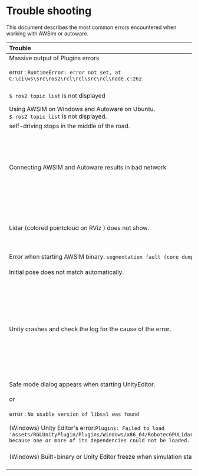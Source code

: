 # Trouble shooting

This document describes the most common errors encountered when working with AWSIm or autoware.

|Trouble|Solution|
|:--|:--|
|Massive output of Plugins errors|`git clone` the AWSIM repository again|
|error : `RuntimeError: error not set, at C:\ci\ws\src\ros2\rcl\rcl\src\rcl\node.c:262`|Set up environment variables and config around ROS2 correctly. For example:<br> - Environment variables<br> - `cyclonedds_config.xml`<br>
|`$ ros2 topic list` is not displayed|- your machine `ROS_DOMAIN_ID` is different<br>- `ROS2` is not sourced|
|Using AWSIM on Windows and Autoware on Ubuntu. <br> `$ ros2 topic list` is not displayed.|Allow the communication in Windows Firewall|
|self-driving stops in the middle of the road.|Check if your map data is correct (PointCloud, VectorMap, 3D fbx models)|
|Connecting AWSIM and Autoware results in bad network|Make ros local host-only. Include the following in the .bashrc (The password will be requested at terminal startup after OS startup.) <br><br> `export ROS_LOCALHOST_ONLY=1`<br>`export RMW_IMPLEMENTATION=rmw_cyclonedds_cpp`<br><br>`if [ ! -e /tmp/cycloneDDS_configured ]; then`<br>`sudo sysctl -w net.core.rmem_max=2147483647`<br>`sudo ip link set lo multicast on`<br>`touch /tmp/cycloneDDS_configured`<br>`fi`|
|Lidar (colored pointcloud on RViz ) does not show. |Reduce processing load by following command. This can only be applied to Autoware's `awsim-stable` branch. <br><br> `cd <path_to_your_autoware_folder>`<br>`wget "https://drive.google.com/uc?export=download&id=11mkwfg-OaXIp3Z5c3R58Pob3butKwE1Z" -O patch.sh`<br>`bash patch.sh && rm patch.sh`|
|Error when starting AWSIM binary. `segmentation fault (core dumped)`|Check if yourNvidia drivers or Vulkan API are installed correctly|
|Initial pose does not match automatically. |Set initial pose manually. <br>![](Image_Initial_0.png)<br>![](Image_Initial_1.png)|
|Unity crashes and check the log for the cause of the error.|**Editor log file location**<br>Windows :<br> `C:\Users\username\AppData\Local\Unity\Editor\Editor.log`<br>Linux :<br> `~/.config/unity3d/.Editor.log` <br><br> **Player log file location**<br> Windows : `C:\Users\username\AppData\LocalLow\CompanyName\ProductName\output_log.txt`<br>Linux :<br>`~/.config/unity3d/CompanyName/ProductName/Player.log`<br><br>See also : [Unity Documentation - Log Files](https://docs.unity3d.com/2021.1/Documentation/Manual/LogFiles.html)|
|Safe mode dialog appears when starting UnityEditor. <br><br> or <br><br> error : `No usable version of libssl was found`|1. download libssl <br> `$ wget http://security.ubuntu.com/ubuntu/pool/main/o/openssl1.0/libssl1.0.0_1.0.2n-1ubuntu5.11_amd64.deb` <br><br> 2. install <br> `sudo dpkg -i libssl1.0.0_1.0.2n-1ubuntu5.11_amd64.deb`|
|(Windows) Unity Editor's error:`Plugins: Failed to load 'Assets/RGLUnityPlugin/Plugins/Windows/x86_64/RobotecGPULidar.dll' because one or more of its dependencies could not be loaded.`|Install [Microsoft Visual C++ Redistributable packages for Visual Studio 2015, 2017, 2019, and 2022](https://learn.microsoft.com/en-us/cpp/windows/latest-supported-vc-redist?view=msvc-170#visual-studio-2015-2017-2019-and-2022) (X64 Architecture)|
|(Windows) Built-binary or Unity Editor freeze when simulation started|Update/Install latest NIC(NetworkInterfaceCard) drivers for your PC.<br>Especially, if you can find latest drivers provided by chip vendors for the interfaces (not by Microsoft), we recommend vendor's drivers.|
